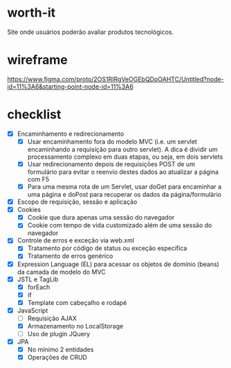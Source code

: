 # worth-it
Site onde usuários poderão avaliar produtos tecnológicos.

# wireframe
https://www.figma.com/proto/2OS1RIRgVeOGEbQDpOAHTC/Untitled?node-id=11%3A6&starting-point-node-id=11%3A6

# checklist

- [x] Encaminhamento e redirecionamento
  - [x] Usar encaminhamento fora do modelo MVC (i.e. um servlet encaminhando a requisição para outro servlet). A dica é dividir um processamento complexo em duas etapas, ou seja, em dois servlets
  - [x] Usar redirecionamento depois de requisições POST de um formulário para evitar o reenvio destes dados ao atualizar a página com F5
  - [x] Para uma mesma rota de um Servlet, usar doGet para encaminhar a uma página e doPost para recuperar os dados da página/formulário
- [x] Escopo de requisição, sessão e aplicação
- [x] Cookies
  - [x] Cookie que dura apenas uma sessão do navegador
  - [x] Cookie com tempo de vida customizado além de uma sessão do navegador
- [x] Controle de erros e exceção via web.xml
  - [x] Tratamento por código de status ou exceção específica
  - [x] Tratamento de erros genérico
- [x] Expression Language (EL) para acessar os objetos de domínio (beans) da camada de modelo do MVC
- [x] JSTL e TagLib
  - [x] forEach
  - [x] if
  - [x] Template com cabeçalho e rodapé
- [x] JavaScript
  - [ ] Requisição AJAX
  - [x] Armazenamento no LocalStorage
  - [ ] Uso de plugin JQuery
- [x] JPA
  - [x] No mínimo 2 entidades
  - [x] Operações de CRUD
